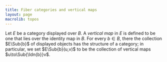 ```yaml
---
title: Fiber categories and vertical maps
layout: page
macrolib: topos
---
```


Let $E$ be a category displayed over $B$. A *vertical map* in $E$ is defined to be one that
lies over the identity map in $B$.
For every $b\in B$, there the collection $E\Sub{b}$ of displayed objects has the
structure of a category; in particular, we set $E\Sub{b}(u,v)$ to be the collection
of vertical maps $u\to\Sub{\Idn{b}}v$.
